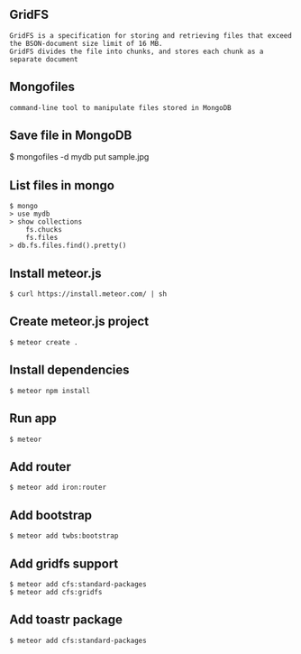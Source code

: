 ## GridFS
    GridFS is a specification for storing and retrieving files that exceed the BSON-document size limit of 16 MB.
    GridFS divides the file into chunks, and stores each chunk as a separate document

## Mongofiles
    command-line tool to manipulate files stored in MongoDB  

## Save file in MongoDB 
   $ mongofiles -d mydb put sample.jpg

## List files in mongo
    $ mongo
    > use mydb
    > show collections
        fs.chucks
        fs.files
    > db.fs.files.find().pretty()


## Install meteor.js
    $ curl https://install.meteor.com/ | sh

## Create meteor.js project
    $ meteor create .

## Install dependencies
    $ meteor npm install

## Run app
    $ meteor

## Add router
    $ meteor add iron:router 
    
## Add bootstrap
    $ meteor add twbs:bootstrap

## Add gridfs support
    $ meteor add cfs:standard-packages
    $ meteor add cfs:gridfs


## Add toastr package
    $ meteor add cfs:standard-packages